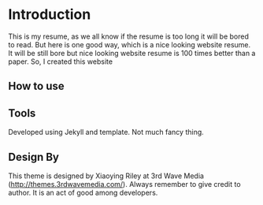 # Introduction

This is my resume, as we all know if the resume is too long it will be bored to read. But here is one good way, which is a nice looking website resume. It will be still bore but nice looking website resume is 100 times better than a paper. So, I created this website

## How to use



## Tools

Developed using Jekyll and template. Not much fancy thing.

## Design By

This theme is designed by Xiaoying Riley at 3rd Wave Media (http://themes.3rdwavemedia.com/). Always remember to give credit to author. It is an act of good among developers.

